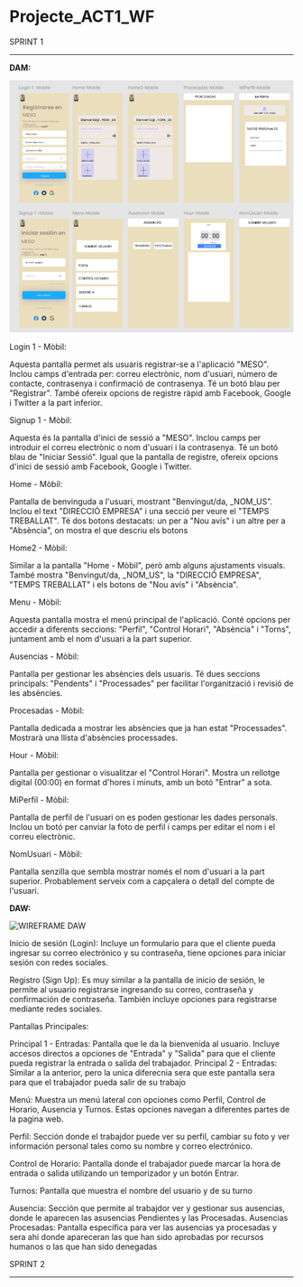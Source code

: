# Projecte_ACT1_WF

SPRINT 1
_________________________________________________________________________________________________________________________

**DAM:**

![alt text](image.png)

Login 1 - Mòbil:

Aquesta pantalla permet als usuaris registrar-se a l'aplicació "MESO".
Inclou camps d'entrada per: correu electrònic, nom d'usuari, número de contacte, contrasenya i confirmació de contrasenya.
Té un botó blau per "Registrar".
També ofereix opcions de registre ràpid amb Facebook, Google i Twitter a la part inferior.

Signup 1 - Mòbil:

Aquesta és la pantalla d'inici de sessió a "MESO".
Inclou camps per introduir el correu electrònic o nom d'usuari i la contrasenya.
Té un botó blau de "Iniciar Sessió".
Igual que la pantalla de registre, ofereix opcions d'inici de sessió amb Facebook, Google i Twitter.


Home - Mòbil:

Pantalla de benvinguda a l'usuari, mostrant "Benvingut/da, _NOM_US".
Inclou el text "DIRECCIÓ EMPRESA" i una secció per veure el "TEMPS TREBALLAT".
Té dos botons destacats: un per a "Nou avís" i un altre per a "Absència", on mostra el que descriu els botons

Home2 - Mòbil:

Similar a la pantalla "Home - Mòbil", però amb alguns ajustaments visuals.
També mostra "Benvingut/da, _NOM_US", la "DIRECCIÓ EMPRESA", "TEMPS TREBALLAT" i els botons de "Nou avís" i "Absència".

Menu - Mòbil:

Aquesta pantalla mostra el menú principal de l'aplicació.
Conté opcions per accedir a diferents seccions: "Perfil", "Control Horari", "Absència" i "Torns", juntament amb el nom d'usuari a la part superior.

Ausencias - Mòbil:

Pantalla per gestionar les absències dels usuaris.
Té dues seccions principals: "Pendents" i "Processades" per facilitar l'organització i revisió de les absències.

Procesadas - Mòbil:

Pantalla dedicada a mostrar les absències que ja han estat "Processades".
Mostrarà una llista d'absències processades.

Hour - Mòbil:

Pantalla per gestionar o visualitzar el "Control Horari".
Mostra un rellotge digital (00:00) en format d'hores i minuts, amb un botó "Entrar" a sota.

MiPerfil - Mòbil:

Pantalla de perfil de l'usuari on es poden gestionar les dades personals.
Inclou un botó per canviar la foto de perfil i camps per editar el nom i el correu electrònic.

NomUsuari - Mòbil:

Pantalla senzilla que sembla mostrar només el nom d'usuari a la part superior.
Probablement serveix com a capçalera o detall del compte de l'usuari.

**DAW:**

![WIREFRAME DAW](https://github.com/user-attachments/assets/9e959a7b-c10e-4fef-b0d0-96ca4b91f74b)


Inicio de sesión (Login): Incluye un formulario para que el cliente pueda ingresar su correo electrónico y su contraseña, tiene opciones para iniciar sesión con redes sociales.

Registro (Sign Up): Es muy similar a la pantalla de inicio de sesión, le permite al usuario registrarse ingresando su correo, contraseña y confirmación de contraseña. También incluye opciones para registrarse mediante redes sociales.

Pantallas Principales:

Principal 1 - Entradas: Pantalla que le da la bienvenida al usuario. Incluye accesos directos a opciones de "Entrada" y "Salida" para que el cliente pueda registrar la entrada o salida del trabajador.
Principal 2 - Entradas: Similar a la anterior, pero la unica diferecnia sera que este pantalla sera para que el trabajador pueda salir de su trabajo

Menú:
Muestra un menú lateral con opciones como Perfil, Control de Horario, Ausencia y Turnos. Estas opciones navegan a diferentes partes de la pagina web.

Perfil: Sección donde el trabajdor puede ver su perfil, cambiar su foto y ver información personal tales como su nombre y correo electrónico.

Control de Horario: Pantalla donde el trabajador puede marcar la hora de entrada o salida utilizando un temporizador y un botón Entrar.

Turnos: Pantalla que muestra el nombre del usuario y de su turno

Ausencia: Sección que permite al trabajdor ver y gestionar sus ausencias, donde le aparecen las asusencias Pendientes y las Procesadas.
Ausencias Procesadas: Pantalla específica para ver las ausencias ya procesadas y sera ahi donde apareceran las que han sido aprobadas por recursos humanos o las que han sido denegadas

SPRINT 2
_________________________________________________________________________________________________________________________

